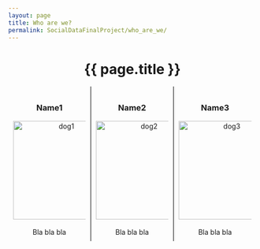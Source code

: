 ```yaml
---
layout: page
title: Who are we?
permalink: SocialDataFinalProject/who_are_we/
---
```


<h1 align="center" class="page-heading">{{ page.title }}</h1>

<html>
<head>
	<title>The authors</title>
	<style>
		.column {
			float: left;
			width: 33.33%;
			padding: 10px;
			box-sizing: border-box;
            text-align: center;
		}
		.column img {
			display: block; /* make the image a block element */
			max-width: 100%; /* set the maximum width of the image to the width of its parent element */
			height: auto; /* allow the height of the image to adjust proportionally */
			margin: 0 auto; /* center the image horizontally */
		}
		.column p {
			width: 80%; /* set the width of the paragraph text to 80% of the column */
			margin: 0 auto; /* center the paragraph text horizontally */
		}
        .border-right {
            border-right: 1px solid black;
        }
		.clearfix::after {
			content: "";
			clear: both;
			display: table;
		}
	</style>
</head>
<body>
	<div class="column border-right">
        <h3>Name1</h3>
        <img src="/SocialDataFinalProject/site_content/giphy.gif" alt="dog1" width="200">
        <br>
        <p>Bla bla bla</p>
	</div>
	<div class="column border-right">
        <h3 align="center">Name2</h3>
        <img src="/SocialDataFinalProject/site_content/giphy (1).gif" alt="dog2" width="200">
        <br>
        <p align="center">Bla bla bla</p>
	</div>
	<div class="column">
        <h3 align="center">Name3</h3>
        <img src="/SocialDataFinalProject/site_content/giphy (2).gif" alt="dog3" width="200">
        <br>
        <p align="center">Bla bla bla</p>
	</div>
	<div class="clearfix"></div>
</body>
</html>
